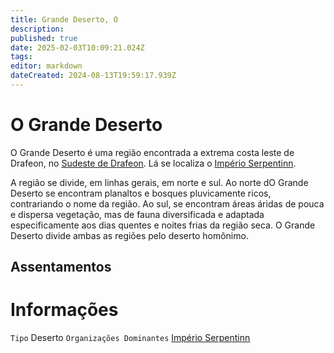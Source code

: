 ```yaml
---
title: Grande Deserto, O
description: 
published: true
date: 2025-02-03T10:09:21.024Z
tags: 
editor: markdown
dateCreated: 2024-08-13T19:59:17.939Z
---
```


<!-- SUBTITLE: Visão geral sobre O Grande Deserto -->

# O Grande Deserto
O Grande Deserto é uma região encontrada a extrema costa leste de Drafeon, no [Sudeste de Drafeon](/lugares/plano-material/drafeon/sudeste-de-drafeon#sudeste-de-drafeon). Lá se localiza o [Império Serpentinn](/faccoes/nacoes/imperio-serpentinn).

A região se divide, em linhas gerais, em norte e sul. Ao norte dO Grande Deserto se encontram planaltos e bosques pluvicamente ricos, contrariando o nome da região. Ao sul, se encontram áreas áridas de pouca e dispersa vegetação, mas de fauna diversificada e adaptada especificamente aos dias quentes e noites frias da região seca. O Grande Deserto divide ambas as regiões pelo deserto homônimo.

## Assentamentos

# Informações
`Tipo` Deserto
`Organizações Dominantes` [Império Serpentinn](/faccoes/nacoes/imperio-serpentinn#imperio-serpentinn)

